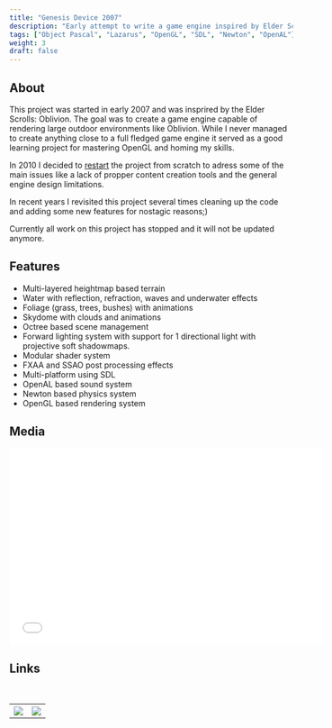 ```yaml
---
title: "Genesis Device 2007"
description: "Early attempt to write a game engine inspired by Elder Scrolls: Oblivion."
tags: ["Object Pascal", "Lazarus", "OpenGL", "SDL", "Newton", "OpenAL"]
weight: 3
draft: false
---
```


## About

This project was started in early 2007 and was insprired by the Elder Scrolls: Oblivion. The goal was to create a game engine capable of rendering large outdoor environments like Oblivion. While I never managed to create anything close to a full fledged game engine it served as a good learning project for mastering OpenGL and homing my skills.

In 2010 I decided to [restart](https://www.luukvanvenrooij.nl/project/genesisdevice2010/) the project from scratch to adress some of the main issues like a lack of propper content creation tools and the general engine design limitations.

In recent years I revisited this project several times cleaning up the code and adding some new features for nostagic reasons;)

Currently all work on this project has stopped and it will not be updated anymore.

## Features

* Multi-layered heightmap based terrain
* Water with reflection, refraction, waves and underwater effects
* Foliage (grass, trees, bushes) with animations
* Skydome with clouds and animations
* Octree based scene management
* Forward lighting system with support for 1 directional light with projective soft shadowmaps.
* Modular shader system
* FXAA and SSAO post processing effects
* Multi-platform using SDL
* OpenAL based sound system
* Newton based physics system
* OpenGL based rendering system

## Media

<div class="iframeWrapper">
    <iframe width="560" height="349" src="//www.youtube.com/embed/3lrvRvn8EEE?rel=0&amp;hd=1" frameborder="0" allowfullscreen=""></iframe>
</div>

## Links
<br>
<table style="width:100%">
  <tr>
    <th style="text-align: center">
        <a title="Github" target="_blank" href="https://github.com/seriva/GenesisDevice-2007">
            <img src="https://www.luukvanvenrooij.nl/images/github_icon.png"  style="max-width:75px" />
        </a>
    </th>
    <th style="text-align: center">
        <a title="Download" target="_blank" href="https://github.com/seriva/GenesisDevice-2007/archive/master.zip">
            <img src="https://www.luukvanvenrooij.nl/images/download_icon.png" style="max-width:75px" />
        </a>
    </th>
  </tr>
</table>